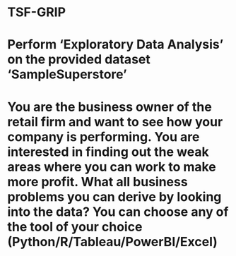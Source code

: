 # TSF-GRIP
# Perform ‘Exploratory Data Analysis’ on the provided dataset ‘SampleSuperstore’
# You are the business owner of the retail firm and want to see how your company is performing. You are interested in finding out the weak areas where you can work to make more profit. What all business problems you can derive by looking into the data? You can choose any of the tool of your choice (Python/R/Tableau/PowerBI/Excel)
